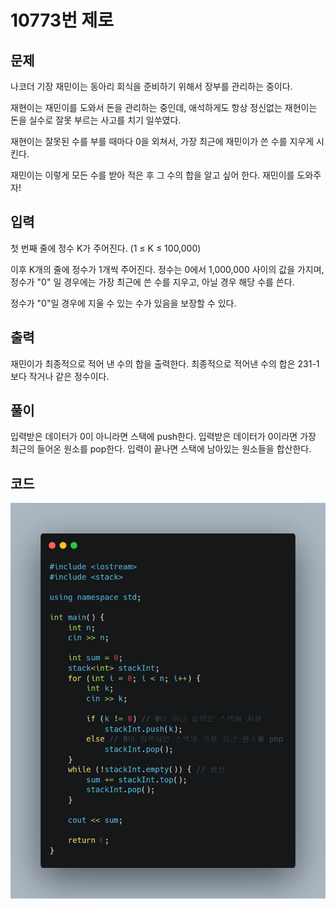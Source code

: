 # **10773번** 제로

[문자열]: https://www.acmicpc.net/problem/10773	"제로"



## 문제

나코더 기장 재민이는 동아리 회식을 준비하기 위해서 장부를 관리하는 중이다.

재현이는 재민이를 도와서 돈을 관리하는 중인데, 애석하게도 항상 정신없는 재현이는 돈을 실수로 잘못 부르는 사고를 치기 일쑤였다.

재현이는 잘못된 수를 부를 때마다 0을 외쳐서, 가장 최근에 재민이가 쓴 수를 지우게 시킨다.

재민이는 이렇게 모든 수를 받아 적은 후 그 수의 합을 알고 싶어 한다. 재민이를 도와주자!



## 입력

첫 번째 줄에 정수 K가 주어진다. (1 ≤ K ≤ 100,000)

이후 K개의 줄에 정수가 1개씩 주어진다. 정수는 0에서 1,000,000 사이의 값을 가지며, 정수가 "0" 일 경우에는 가장 최근에 쓴 수를 지우고, 아닐 경우 해당 수를 쓴다.

정수가 "0"일 경우에 지울 수 있는 수가 있음을 보장할 수 있다.



## 출력

재민이가 최종적으로 적어 낸 수의 합을 출력한다. 최종적으로 적어낸 수의 합은 231-1보다 작거나 같은 정수이다.

## 풀이

입력받은 데이터가 0이 아니라면 스택에 push한다.
입력받은 데이터가 0이라면 가장 최근의 들어온 원소를 pop한다.
입력이 끝나면 스택에 남아있는 원소들을 합산한다.

## 코드


![코드](https://github.com/SuhYC/AmateurGramer/blob/main/week5/10773/10773.png?raw=true)

